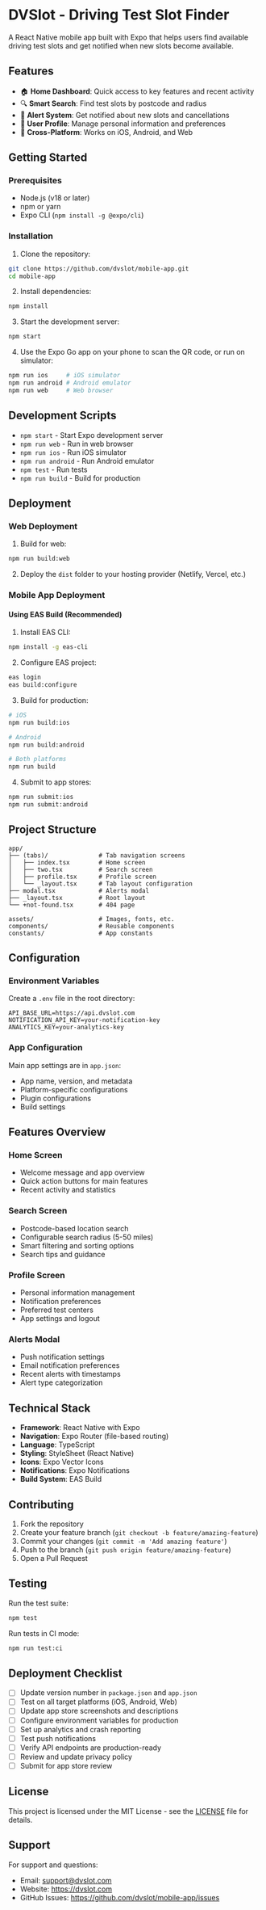 # DVSlot - Driving Test Slot Finder

A React Native mobile app built with Expo that helps users find available driving test slots and get notified when new slots become available.

## Features

- 🏠 **Home Dashboard**: Quick access to key features and recent activity
- 🔍 **Smart Search**: Find test slots by postcode and radius
- 🔔 **Alert System**: Get notified about new slots and cancellations  
- 👤 **User Profile**: Manage personal information and preferences
- 📱 **Cross-Platform**: Works on iOS, Android, and Web

## Getting Started

### Prerequisites

- Node.js (v18 or later)
- npm or yarn
- Expo CLI (`npm install -g @expo/cli`)

### Installation

1. Clone the repository:
```bash
git clone https://github.com/dvslot/mobile-app.git
cd mobile-app
```

2. Install dependencies:
```bash
npm install
```

3. Start the development server:
```bash
npm start
```

4. Use the Expo Go app on your phone to scan the QR code, or run on simulator:
```bash
npm run ios     # iOS simulator
npm run android # Android emulator  
npm run web     # Web browser
```

## Development Scripts

- `npm start` - Start Expo development server
- `npm run web` - Run in web browser
- `npm run ios` - Run iOS simulator
- `npm run android` - Run Android emulator
- `npm test` - Run tests
- `npm run build` - Build for production

## Deployment

### Web Deployment

1. Build for web:
```bash
npm run build:web
```

2. Deploy the `dist` folder to your hosting provider (Netlify, Vercel, etc.)

### Mobile App Deployment

#### Using EAS Build (Recommended)

1. Install EAS CLI:
```bash
npm install -g eas-cli
```

2. Configure EAS project:
```bash
eas login
eas build:configure
```

3. Build for production:
```bash
# iOS
npm run build:ios

# Android
npm run build:android

# Both platforms
npm run build
```

4. Submit to app stores:
```bash
npm run submit:ios
npm run submit:android
```

## Project Structure

```
app/
├── (tabs)/              # Tab navigation screens
│   ├── index.tsx        # Home screen
│   ├── two.tsx          # Search screen  
│   ├── profile.tsx      # Profile screen
│   └── _layout.tsx      # Tab layout configuration
├── modal.tsx            # Alerts modal
├── _layout.tsx          # Root layout
└── +not-found.tsx       # 404 page

assets/                  # Images, fonts, etc.
components/              # Reusable components
constants/               # App constants
```

## Configuration

### Environment Variables

Create a `.env` file in the root directory:

```env
API_BASE_URL=https://api.dvslot.com
NOTIFICATION_API_KEY=your-notification-key
ANALYTICS_KEY=your-analytics-key
```

### App Configuration

Main app settings are in `app.json`:

- App name, version, and metadata
- Platform-specific configurations
- Plugin configurations
- Build settings

## Features Overview

### Home Screen
- Welcome message and app overview
- Quick action buttons for main features
- Recent activity and statistics

### Search Screen  
- Postcode-based location search
- Configurable search radius (5-50 miles)
- Smart filtering and sorting options
- Search tips and guidance

### Profile Screen
- Personal information management
- Notification preferences
- Preferred test centers
- App settings and logout

### Alerts Modal
- Push notification settings
- Email notification preferences
- Recent alerts with timestamps
- Alert type categorization

## Technical Stack

- **Framework**: React Native with Expo
- **Navigation**: Expo Router (file-based routing)
- **Language**: TypeScript
- **Styling**: StyleSheet (React Native)
- **Icons**: Expo Vector Icons
- **Notifications**: Expo Notifications
- **Build System**: EAS Build

## Contributing

1. Fork the repository
2. Create your feature branch (`git checkout -b feature/amazing-feature`)
3. Commit your changes (`git commit -m 'Add amazing feature'`)
4. Push to the branch (`git push origin feature/amazing-feature`)
5. Open a Pull Request

## Testing

Run the test suite:
```bash
npm test
```

Run tests in CI mode:
```bash
npm run test:ci
```

## Deployment Checklist

- [ ] Update version number in `package.json` and `app.json`
- [ ] Test on all target platforms (iOS, Android, Web)
- [ ] Update app store screenshots and descriptions
- [ ] Configure environment variables for production
- [ ] Set up analytics and crash reporting
- [ ] Test push notifications
- [ ] Verify API endpoints are production-ready
- [ ] Review and update privacy policy
- [ ] Submit for app store review

## License

This project is licensed under the MIT License - see the [LICENSE](LICENSE) file for details.

## Support

For support and questions:
- Email: support@dvslot.com  
- Website: https://dvslot.com
- GitHub Issues: https://github.com/dvslot/mobile-app/issues
